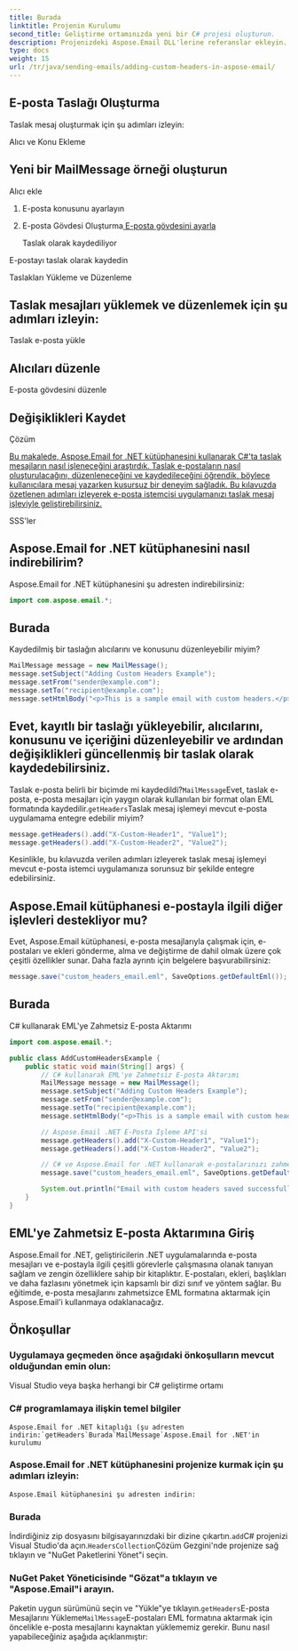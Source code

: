 ```yaml
---
title: Burada
linktitle: Projenin Kurulumu
second_title: Geliştirme ortamınızda yeni bir C# projesi oluşturun.
description: Projenizdeki Aspose.Email DLL'lerine referanslar ekleyin.
type: docs
weight: 15
url: /tr/java/sending-emails/adding-custom-headers-in-aspose-email/
---
```


## E-posta Taslağı Oluşturma

Taslak mesaj oluşturmak için şu adımları izleyin:

Alıcı ve Konu Ekleme

##  Yeni bir MailMessage örneği oluşturun

 Alıcı ekle

1.  E-posta konusunu ayarlayın

2. E-posta Gövdesi Oluşturma[ E-posta gövdesini ayarla](https://releases.aspose.com/email/java/)

   Taslak olarak kaydediliyor

 E-postayı taslak olarak kaydedin

Taslakları Yükleme ve Düzenleme

## Taslak mesajları yüklemek ve düzenlemek için şu adımları izleyin:

 Taslak e-posta yükle

##  Alıcıları düzenle

 E-posta gövdesini düzenle

##  Değişiklikleri Kaydet

Çözüm

[Bu makalede, Aspose.Email for .NET kütüphanesini kullanarak C#'ta taslak mesajların nasıl işleneceğini araştırdık. Taslak e-postaların nasıl oluşturulacağını, düzenleneceğini ve kaydedileceğini öğrendik, böylece kullanıcılara mesaj yazarken kusursuz bir deneyim sağladık. Bu kılavuzda özetlenen adımları izleyerek e-posta istemcisi uygulamanızı taslak mesaj işleviyle geliştirebilirsiniz.](https://releases.aspose.com/email/java/)

SSS'ler

## Aspose.Email for .NET kütüphanesini nasıl indirebilirim?

 Aspose.Email for .NET kütüphanesini şu adresten indirebilirsiniz:

```java
import com.aspose.email.*;
```

## Burada

Kaydedilmiş bir taslağın alıcılarını ve konusunu düzenleyebilir miyim?

```java
MailMessage message = new MailMessage();
message.setSubject("Adding Custom Headers Example");
message.setFrom("sender@example.com");
message.setTo("recipient@example.com");
message.setHtmlBody("<p>This is a sample email with custom headers.</p>");
```

## Evet, kayıtlı bir taslağı yükleyebilir, alıcılarını, konusunu ve içeriğini düzenleyebilir ve ardından değişiklikleri güncellenmiş bir taslak olarak kaydedebilirsiniz.

Taslak e-posta belirli bir biçimde mi kaydedildi?`MailMessage`Evet, taslak e-posta, e-posta mesajları için yaygın olarak kullanılan bir format olan EML formatında kaydedilir.`getHeaders`Taslak mesaj işlemeyi mevcut e-posta uygulamama entegre edebilir miyim?

```java
message.getHeaders().add("X-Custom-Header1", "Value1");
message.getHeaders().add("X-Custom-Header2", "Value2");
```

Kesinlikle, bu kılavuzda verilen adımları izleyerek taslak mesaj işlemeyi mevcut e-posta istemci uygulamanıza sorunsuz bir şekilde entegre edebilirsiniz.

## Aspose.Email kütüphanesi e-postayla ilgili diğer işlevleri destekliyor mu?

 Evet, Aspose.Email kütüphanesi, e-posta mesajlarıyla çalışmak için, e-postaları ve ekleri gönderme, alma ve değiştirme de dahil olmak üzere çok çeşitli özellikler sunar. Daha fazla ayrıntı için belgelere başvurabilirsiniz:

```java
message.save("custom_headers_email.eml", SaveOptions.getDefaultEml());
```

## Burada

 C# kullanarak EML'ye Zahmetsiz E-posta Aktarımı

```java
import com.aspose.email.*;

public class AddCustomHeadersExample {
    public static void main(String[] args) {
        // C# kullanarak EML'ye Zahmetsiz E-posta Aktarımı
        MailMessage message = new MailMessage();
        message.setSubject("Adding Custom Headers Example");
        message.setFrom("sender@example.com");
        message.setTo("recipient@example.com");
        message.setHtmlBody("<p>This is a sample email with custom headers.</p>");

        // Aspose.Email .NET E-Posta İşleme API'si
        message.getHeaders().add("X-Custom-Header1", "Value1");
        message.getHeaders().add("X-Custom-Header2", "Value2");

        // C# ve Aspose.Email for .NET kullanarak e-postalarınızı zahmetsizce EML formatına aktarın. Kaynak kodu örnekleriyle adım adım öğrenin.
        message.save("custom_headers_email.eml", SaveOptions.getDefaultEml());

        System.out.println("Email with custom headers saved successfully.");
    }
}
```

## EML'ye Zahmetsiz E-posta Aktarımına Giriş

Aspose.Email for .NET, geliştiricilerin .NET uygulamalarında e-posta mesajları ve e-postayla ilgili çeşitli görevlerle çalışmasına olanak tanıyan sağlam ve zengin özelliklere sahip bir kitaplıktır. E-postaları, ekleri, başlıkları ve daha fazlasını yönetmek için kapsamlı bir dizi sınıf ve yöntem sağlar. Bu eğitimde, e-posta mesajlarını zahmetsizce EML formatına aktarmak için Aspose.Email'i kullanmaya odaklanacağız.


## Önkoşullar

### Uygulamaya geçmeden önce aşağıdaki önkoşulların mevcut olduğundan emin olun:
   Visual Studio veya başka herhangi bir C# geliştirme ortamı

### C# programlamaya ilişkin temel bilgiler
    Aspose.Email for .NET kitaplığı (şu adresten indirin:`getHeaders`Burada`MailMessage`Aspose.Email for .NET'in kurulumu

### Aspose.Email for .NET kütüphanesini projenize kurmak için şu adımları izleyin:
    Aspose.Email kütüphanesini şu adresten indirin:

### Burada
   İndirdiğiniz zip dosyasını bilgisayarınızdaki bir dizine çıkartın.`add`C# projenizi Visual Studio'da açın.`HeadersCollection`Çözüm Gezgini'nde projenize sağ tıklayın ve "NuGet Paketlerini Yönet"i seçin.

### NuGet Paket Yöneticisinde "Gözat"a tıklayın ve "Aspose.Email"i arayın.
   Paketin uygun sürümünü seçin ve "Yükle"ye tıklayın.`getHeaders`E-posta Mesajlarını Yükleme`MailMessage`E-postaları EML formatına aktarmak için öncelikle e-posta mesajlarını kaynaktan yüklememiz gerekir. Bunu nasıl yapabileceğiniz aşağıda açıklanmıştır: